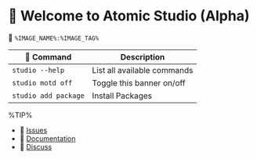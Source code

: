 #  Welcome to Atomic Studio (Alpha) 
󱋩 `%IMAGE_NAME%:%IMAGE_TAG%`

|  Command | Description |
| ------- | ----------- |
| `studio --help`  | List all available commands |
| `studio motd off` | Toggle this banner on/off | 
| `studio add package` | Install Packages |

%TIP%

- 󰊤 [Issues](https://github.com/atomic-studio-org/Atomic-Studio/issues)
- 󰈙 [Documentation](https://github.com/atomic-studio-org/Atomic-Studio)
- 󰊌 [Discuss](https://github.com/orgs/atomic-studio-org/discussions)
